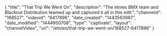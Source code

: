 {
    "title": "That Trip We Went On",
    "description": "The etnies BMX team and Blackout Distribution teamed up and captured it all in this edit.",
    "channelid": "168527",
    "videoid": "6417896",
    "date_created": "1443563987",
    "date_modified": "1444950708",
    "type": "captivate",
    "layout": "channelVideo",
    "url": "\/etnies\/that-trip-we-went-on\/168527-6417896"
}